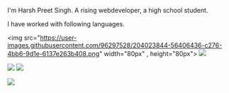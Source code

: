 
I'm Harsh Preet Singh. A rising webdeveloper, a high school student.


I have worked with following languages.

<img src="https://user-images.githubusercontent.com/96297528/204023844-56406436-c276-4bb6-9d1e-6137e263b408.png" width="80px" , height="80px">  <img src="https://user-images.githubusercontent.com/96297528/204023924-c24ab871-7656-429b-ab3d-a88b37780164.jpeg">

<img src="https://user-images.githubusercontent.com/96297528/204023879-8599e8ba-2da9-4475-9149-ed4b2b734b7d.png">  <img src="https://user-images.githubusercontent.com/96297528/204023996-a3fb5818-2c61-44b2-b855-87cf9177e1e1.jpeg">

<img src="https://user-images.githubusercontent.com/96297528/204024128-5db1ace7-acee-4427-8df8-c7268267c411.png">

